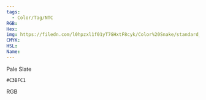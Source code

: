 ```yaml
---
tags:
  - Color/Tag/NTC
RGB:
Hex:
img: https://filedn.com/l0hpzxl1f01yT7GHxtF8cyk/Color%20Snake/standard_csv_to_svg/%23/C3BFC1.svg
CMYK:
HSL:
Name:
---
```

Pale Slate
```palette
#C3BFC1
```
RGB
